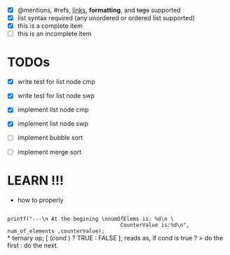 - [x] @mentions, #refs, [links](), **formatting**, and <del>tags</del> supported
- [x] list syntax required (any unordered or ordered list supported)
- [x] this is a complete item
- [ ] this is an incomplete item

# TODOs
- [x] write test for list node cmp
- [x] write test for list node swp
- [x] implement list node cmp
- [x] implement list node swp
- [ ] implement bubble sort
- [ ] implement merge sort




# LEARN !!!
* how to properly 
<code>	
printf("---\n At the begining \nnumOfElems is: %d\n \ 
									CounterValue is:%d\n", num_of_elements ,counterValue);
</code>
* ternary op; [ (cond ) ? TRUE : FALSE ];
reads as, if cond is true ? > do the first : do the next.
